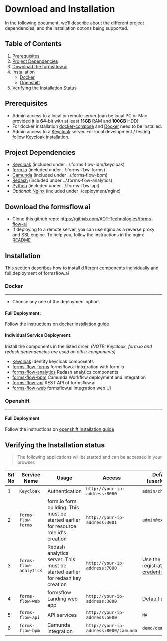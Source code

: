 # Download and Installation
In the following document, we’ll describe about the different project dependencies, and the installation options being supported.

## Table of Contents
1. [Prerequisites](#prerequisites)
2. [Project Dependencies](#project-dependencies)
3. [Download the formsflow.ai](#download-the-formsflowai)
4. [Installation](#installation)
   * [Docker](#docker)
   * [Openshift](#openshift)
5. [Verifying the Installation Status](#verifying-the-installation-status)


## Prerequisites

* Admin access to a local or remote server (can be local PC or Mac provided it is **64**-bit with at least **16GB** RAM and **100GB** HDD) 
* For docker installation [docker-compose](https://docker.com) and [Docker](https://docker.com) need to be installed.
* Admin access to a [Keycloak](https://www.keycloak.org/) server. For local development / testing follow [Keycloak installation](../forms-flow-idm/keycloak).


## Project Dependencies

- [Keycloak](https://www.keycloak.org/) (included under ../.forms-flow-idm/keycloak)
- [form.io](https://www.form.io/opensource) (included under ../.forms-flow-forms)
- [Camunda](https://camunda.com/) (included under ../.forms-flow-bpm)
- [Redash](https://redash.io) (included under ../.forms-flow-analytics)
- [Python](https://www.python.org/) (included under ../.forms-flow-api)
- *Optional*: [Nginx](https://www.nginx.com) (included under ./deployment/nginx) 

## Download the formsflow.ai

* Clone this github repo:  https://github.com/AOT-Technologies/forms-flow-ai
* If deploying to a remote server, you can use nginx as a reverse proxy and SSL engine. To help you, follow the instructions in the nginx [README](./nginx/README.md)

## Installation

This section describes how to install different components individually and full deployment of formsflow.ai

### Docker
------------------
 * Choose any one of the deployment option.
 
#### Full Deployment:

Follow the instructions on [docker installation guide](./docker)
 
#### Individual Service Deployment:

Install the components in the listed order. *(NOTE: Keycloak, form.io and redash dependencies are used on other components)*
 * [Keycloak](../forms-flow-idm/keycloak) Identity keycloak components
 * [forms-flow-forms](../forms-flow-forms) formsflow.ai integration with form.io
 * [forms-flow-analytics](../forms-flow-analytics) Redash analytics components
 * [forms-flow-bpm](../forms-flow-bpm) Camunda Workflow deployment and integration
 * [forms-flow-api](../forms-flow-api) REST API of formsflow.ai
 * [forms-flow-web](../forms-flow-web) formsflow.ai integration web UI
 
### Openshift
------------------
#### Full Deployment
 Follow the instructions on [openshift installation guide](./openshift)
 
## Verifying the Installation status

> The following applications will be started and can be accessed in your browser.

 Srl No | Service Name | Usage | Access | Default credentials (userName / Password)|
--- | --- | --- | --- | --- 
1|`Keycloak`|Authentication|`http://your-ip-address:8080`| `admin/changeme`
2|`forms-flow-forms`|form.io form building. This must be started earlier for resource role id's creation|`http://your-ip-address:3001`|`admin@example.com/changeme`
3|`forms-flow-analytics`|Redash analytics server, This must be started earlier for redash key creation|`http://your-ip-address:7000`|Use the credentials used for registration / [Default user credentials](../forms-flow-idm/keycloak/README.md#health-check)
4|`forms-flow-web`|formsflow Landing web app|`http://your-ip-address:3000`|[Default user credentials](../forms-flow-idm/keycloak/README.md#health-check)
5|`forms-flow-api`|API services|`http://your-ip-address:5000`|`NA`
6|`forms-flow-bpm`|Camunda integration|`http://your-ip-address:8000/camunda`| `demo/demo` 
